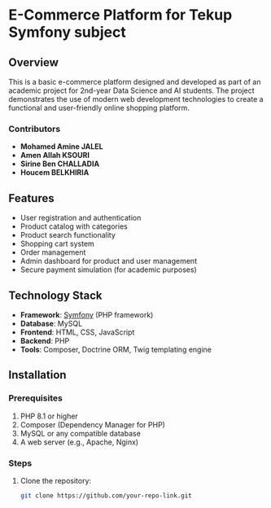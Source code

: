 # E-Commerce Platform for Tekup Symfony subject

## Overview
This is a basic e-commerce platform designed and developed as part of an academic project for 2nd-year Data Science and AI students. The project demonstrates the use of modern web development technologies to create a functional and user-friendly online shopping platform.

### Contributors
- **Mohamed Amine JALEL**  
- **Amen Allah KSOURI**  
- **Sirine Ben CHALLADIA**  
- **Houcem BELKHIRIA** 

## Features
- User registration and authentication
- Product catalog with categories
- Product search functionality
- Shopping cart system
- Order management
- Admin dashboard for product and user management
- Secure payment simulation (for academic purposes)

## Technology Stack
- **Framework**: [Symfony](https://symfony.com/) (PHP framework)
- **Database**: MySQL
- **Frontend**: HTML, CSS, JavaScript
- **Backend**: PHP
- **Tools**: Composer, Doctrine ORM, Twig templating engine

## Installation
### Prerequisites
1. PHP 8.1 or higher
2. Composer (Dependency Manager for PHP)
3. MySQL or any compatible database
4. A web server (e.g., Apache, Nginx)

### Steps
1. Clone the repository:
   ```bash
   git clone https://github.com/your-repo-link.git
